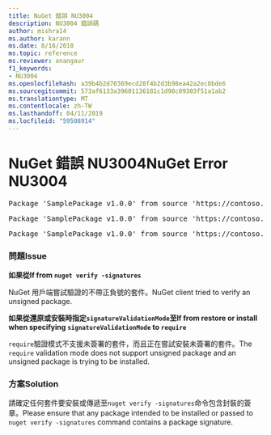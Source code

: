 ```yaml
---
title: NuGet 錯誤 NU3004
description: NU3004 錯誤碼
author: mishra14
ms.author: karann
ms.date: 8/16/2018
ms.topic: reference
ms.reviewer: anangaur
f1_keywords:
- NU3004
ms.openlocfilehash: a39b4b2d70369ecd28f4b2d3b98ea42a2ec8bde6
ms.sourcegitcommit: 573af6133a39601136181c1d98c09303f51a1ab2
ms.translationtype: MT
ms.contentlocale: zh-TW
ms.lasthandoff: 04/11/2019
ms.locfileid: "59508914"
---
```

# <a name="nuget-error-nu3004"></a><span data-ttu-id="48c11-103">NuGet 錯誤 NU3004</span><span class="sxs-lookup"><span data-stu-id="48c11-103">NuGet Error NU3004</span></span>

<pre>Package 'SamplePackage v1.0.0' from source 'https://contoso.com/index.json': The package is not signed.</pre>
<pre>Package 'SamplePackage v1.0.0' from source 'https://contoso.com/index.json': signatureValidationMode is set to require, so packages are allowed only if signed by trusted signers; however, this package is unsigned.</pre>
<pre>Package 'SamplePackage v1.0.0' from source 'https://contoso.com/index.json': This repository indicated that all its packages are repository signed; however, this package is unsigned.</pre>

### <a name="issue"></a><span data-ttu-id="48c11-104">問題</span><span class="sxs-lookup"><span data-stu-id="48c11-104">Issue</span></span>

**<span data-ttu-id="48c11-105">如果從</span><span class="sxs-lookup"><span data-stu-id="48c11-105">If from</span></span> `nuget verify -signatures`**

<span data-ttu-id="48c11-106">NuGet 用戶端嘗試驗證的不帶正負號的套件。</span><span class="sxs-lookup"><span data-stu-id="48c11-106">NuGet client tried to verify an unsigned package.</span></span>

**<span data-ttu-id="48c11-107">如果從還原或安裝時指定`signatureValidationMode`至</span><span class="sxs-lookup"><span data-stu-id="48c11-107">If from restore or install when specifying `signatureValidationMode` to</span></span> `require`**

<span data-ttu-id="48c11-108">`require`驗證模式不支援未簽署的套件，而且正在嘗試安裝未簽署的套件。</span><span class="sxs-lookup"><span data-stu-id="48c11-108">The `require` validation mode does not support unsigned package and an unsigned package is trying to be installed.</span></span>

### <a name="solution"></a><span data-ttu-id="48c11-109">方案</span><span class="sxs-lookup"><span data-stu-id="48c11-109">Solution</span></span>

<span data-ttu-id="48c11-110">請確定任何套件要安裝或傳遞至`nuget verify -signatures`命令包含封裝的簽章。</span><span class="sxs-lookup"><span data-stu-id="48c11-110">Please ensure that any package intended to be installed or passed to `nuget verify -signatures` command contains a package signature.</span></span>
